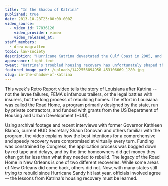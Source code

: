 ```yaml
---
title: "In the Shadow of Katrina"
published: true
date: 2013-10-28T23:00:00.000Z
video_source:
  - video_id: 77836126
    video_provider: vimeo
    video_released_at:
staff_members:
  - drew-magratten
topic: law-society
description: "Hurricane Katrina devastated the Gulf Coast in 2005, and Louisiana’s troubled housing recovery has shaped the response to every major disaster since, including Hurricane Sandy."
appearance: light-text
tweet: "Katrina’s troubled housing recovery has unfortunately shaped the response to major disasters since:"
featured_image_path: /uploads/1422556894956_453106669_1280.jpg
slug: in-the-shadow-of-katrina
---
```


This week's Retro Report video tells the story of Louisiana after Katrina -- not the levee failures, FEMA's infamous trailers, or the legal battles with insurers, but the long process of rebuilding homes. The effort in Louisiana was called the Road Home, a program primarily designed by the state, run by private contractors, and funded with grants from the US Department of Housing and Urban Development (HUD).

Using archival footage and recent interviews with former Governor Kathleen Blanco, current HUD Secretary Shaun Donovan and others familiar with the program, the video explains how the best intentions for a comprehensive and speedy recovery were compromised at virtually every turn. Funding was constrained by Congress, the application process was bogged down by red tape and delays, and by the time homeowners did get money they often got far less than what they needed to rebuild. The legacy of the Road Home in New Orleans is one of two different recoveries. While some areas of New Orleans did come back, others did not. Now, with many states still trying to rebuild since Hurricane Sandy hit last year, officials involved agree -- the lessons from Katrina's housing recovery must be learned.

